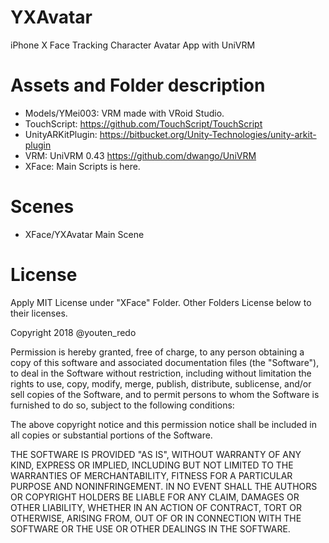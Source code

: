 YXAvatar
====
iPhone X Face Tracking Character Avatar App with UniVRM

# Assets and Folder description
- Models/YMei003: VRM made with VRoid Studio.
- TouchScript: https://github.com/TouchScript/TouchScript
- UnityARKitPlugin: https://bitbucket.org/Unity-Technologies/unity-arkit-plugin
- VRM: UniVRM 0.43 https://github.com/dwango/UniVRM
- XFace: Main Scripts is here.

# Scenes
- XFace/YXAvatar Main Scene

# License
Apply MIT License under "XFace" Folder.
Other Folders License below to their licenses.

Copyright 2018 @youten_redo

Permission is hereby granted, free of charge, to any person obtaining a copy of this software and associated documentation files (the "Software"), to deal in the Software without restriction, including without limitation the rights to use, copy, modify, merge, publish, distribute, sublicense, and/or sell copies of the Software, and to permit persons to whom the Software is furnished to do so, subject to the following conditions:

The above copyright notice and this permission notice shall be included in all copies or substantial portions of the Software.

THE SOFTWARE IS PROVIDED "AS IS", WITHOUT WARRANTY OF ANY KIND, EXPRESS OR IMPLIED, INCLUDING BUT NOT LIMITED TO THE WARRANTIES OF MERCHANTABILITY, FITNESS FOR A PARTICULAR PURPOSE AND NONINFRINGEMENT. IN NO EVENT SHALL THE AUTHORS OR COPYRIGHT HOLDERS BE LIABLE FOR ANY CLAIM, DAMAGES OR OTHER LIABILITY, WHETHER IN AN ACTION OF CONTRACT, TORT OR OTHERWISE, ARISING FROM, OUT OF OR IN CONNECTION WITH THE SOFTWARE OR THE USE OR OTHER DEALINGS IN THE SOFTWARE.

